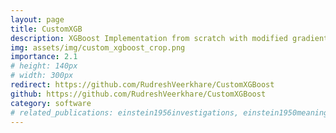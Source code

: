 ```yaml
---
layout: page
title: CustomXGB
description: XGBoost Implementation from scratch with modified gradient boosting to utilize optimizers.
img: assets/img/custom_xgboost_crop.png
importance: 2.1
# height: 140px
# width: 300px
redirect: https://github.com/RudreshVeerkhare/CustomXGBoost
github: https://github.com/RudreshVeerkhare/CustomXGBoost
category: software
# related_publications: einstein1956investigations, einstein1950meaning
---
```

